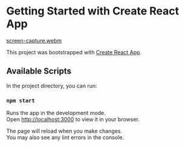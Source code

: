 # Getting Started with Create React App
[screen-capture.webm](https://github.com/KaushalMaster/stempedia_task_one/assets/100337334/7ad429a6-0bff-412c-8c8a-43b12e38ab38)

This project was bootstrapped with [Create React App](https://github.com/facebook/create-react-app).

## Available Scripts

In the project directory, you can run:

### `npm start`

Runs the app in the development mode.\
Open [http://localhost:3000](http://localhost:3000) to view it in your browser.

The page will reload when you make changes.\
You may also see any lint errors in the console.

